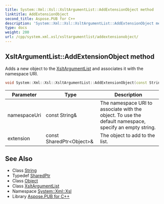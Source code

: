 ```yaml
---
title: System::Xml::Xsl::XsltArgumentList::AddExtensionObject method
linktitle: AddExtensionObject
second_title: Aspose.PUB for C++
description: 'System::Xml::Xsl::XsltArgumentList::AddExtensionObject method. Adds a new object to the XsltArgumentList and associates it with the namespace URI in C++.'
type: docs
weight: 200
url: /cpp/system.xml.xsl/xsltargumentlist/addextensionobject/
---
```

## XsltArgumentList::AddExtensionObject method


Adds a new object to the [XsltArgumentList](../) and associates it with the namespace URI.

```cpp
void System::Xml::Xsl::XsltArgumentList::AddExtensionObject(const String &namespaceUri, const SharedPtr<Object> &extension)
```


| Parameter | Type | Description |
| --- | --- | --- |
| namespaceUri | const String\& | The namespace URI to associate with the object. To use the default namespace, specify an empty string. |
| extension | const SharedPtr\<Object\>\& | The object to add to the list. |

## See Also

* Class [String](../../../system/string/)
* Typedef [SharedPtr](../../../system/sharedptr/)
* Class [Object](../../../system/object/)
* Class [XsltArgumentList](../)
* Namespace [System::Xml::Xsl](../../)
* Library [Aspose.PUB for C++](../../../)
